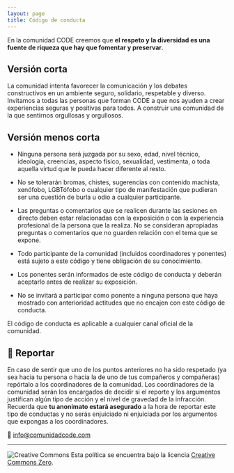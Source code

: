 ```yaml
---
layout: page
title: Código de conducta
---
```


En la comunidad CODE creemos que **el respeto y la diversidad es una fuente de riqueza que hay que fomentar y preservar**.

## Versión corta

La comunidad intenta favorecer la comunicación y los debates constructivos en un ambiente seguro, solidario, respetable y diverso. Invitamos a todas las personas que forman CODE a que nos ayuden a crear experiencias seguras y positivas para todos. A construir una comunidad de la que sentirnos orgullosas y orgullosos.

## Versión menos corta

* Ninguna persona será juzgada por su sexo, edad, nivel técnico, ideología, creencias, aspecto físico, sexualidad, vestimenta, o toda aquella virtud que le pueda hacer diferente al resto.

* No se tolerarán bromas, chistes, sugerencias con contenido machista, xenófobo, LGBTófobo o cualquier tipo de manifestación que pudieran ser una cuestión de burla u odio a cualquier participante.

* Las preguntas o comentarios que se realicen durante las sesiones en directo deben estar relacionadas con la exposición o con la experiencia profesional de la persona que la realiza. No 
se consideran apropiadas preguntas o comentarios que no guarden relación con el tema que se expone.

* Todo participante de la comunidad (incluidos coordinadores y ponentes) está sujeto a este código y tiene obligación de su conocimiento.

* Los ponentes serán informados de este código de conducta y deberán aceptarlo antes de realizar su exposición.

* No se invitará a participar como ponente a ninguna persona que haya mostrado con anterioridad actitudes que no encajen con este código de conducta.

El código de conducta es aplicable a cualquier canal oficial de la comunidad.

## :rotating_light: Reportar

En caso de sentir que uno de los puntos anteriores no ha sido respetado (ya sea hacia tu persona o hacia la de uno de tus compañeros y compañeras) repórtalo a los coordinadores de la comunidad. Los coordinadores de la comunidad serán los encargados de decidir si el reporte y los argumentos justifican algún tipo de acción y el nivel de gravedad de la infracción. Recuerda que **tu anonimato estará asegurado** a la hora de reportar este tipo de conductas y no serás enjuiciado ni enjuiciada por los argumentos que expongas a los coordinadores.

:email: info@comunidadcode.com

--------------------------

![Creative Commons](http://opossem.org/files/cc.png)
Esta política se encuentra bajo la licencia [Creative Commons Zero](https://creativecommons.org/choose/zero/?lang=es_ES).

